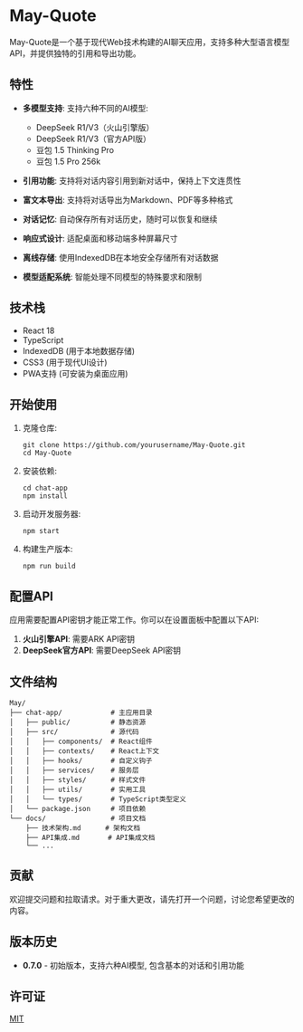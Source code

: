 # May-Quote

May-Quote是一个基于现代Web技术构建的AI聊天应用，支持多种大型语言模型API，并提供独特的引用和导出功能。

## 特性

- **多模型支持**: 支持六种不同的AI模型:
  - DeepSeek R1/V3（火山引擎版）
  - DeepSeek R1/V3（官方API版）
  - 豆包 1.5 Thinking Pro
  - 豆包 1.5 Pro 256k

- **引用功能**: 支持将对话内容引用到新对话中，保持上下文连贯性

- **富文本导出**: 支持将对话导出为Markdown、PDF等多种格式

- **对话记忆**: 自动保存所有对话历史，随时可以恢复和继续

- **响应式设计**: 适配桌面和移动端多种屏幕尺寸

- **离线存储**: 使用IndexedDB在本地安全存储所有对话数据

- **模型适配系统**: 智能处理不同模型的特殊要求和限制

## 技术栈

- React 18
- TypeScript
- IndexedDB (用于本地数据存储)
- CSS3 (用于现代UI设计)
- PWA支持 (可安装为桌面应用)

## 开始使用

1. 克隆仓库:
   ```
   git clone https://github.com/yourusername/May-Quote.git
   cd May-Quote
   ```

2. 安装依赖:
   ```
   cd chat-app
   npm install
   ```

3. 启动开发服务器:
   ```
   npm start
   ```

4. 构建生产版本:
   ```
   npm run build
   ```

## 配置API

应用需要配置API密钥才能正常工作。你可以在设置面板中配置以下API:

1. **火山引擎API**: 需要ARK API密钥
2. **DeepSeek官方API**: 需要DeepSeek API密钥

## 文件结构

```
May/
├── chat-app/            # 主应用目录
│   ├── public/          # 静态资源
│   ├── src/             # 源代码
│   │   ├── components/  # React组件
│   │   ├── contexts/    # React上下文
│   │   ├── hooks/       # 自定义钩子
│   │   ├── services/    # 服务层
│   │   ├── styles/      # 样式文件
│   │   ├── utils/       # 实用工具
│   │   └── types/       # TypeScript类型定义
│   └── package.json     # 项目依赖
└── docs/                # 项目文档
    ├── 技术架构.md      # 架构文档
    ├── API集成.md       # API集成文档
    └── ...
```

## 贡献

欢迎提交问题和拉取请求。对于重大更改，请先打开一个问题，讨论您希望更改的内容。

## 版本历史

- **0.7.0** - 初始版本，支持六种AI模型, 包含基本的对话和引用功能

## 许可证

[MIT](https://choosealicense.com/licenses/mit/)
